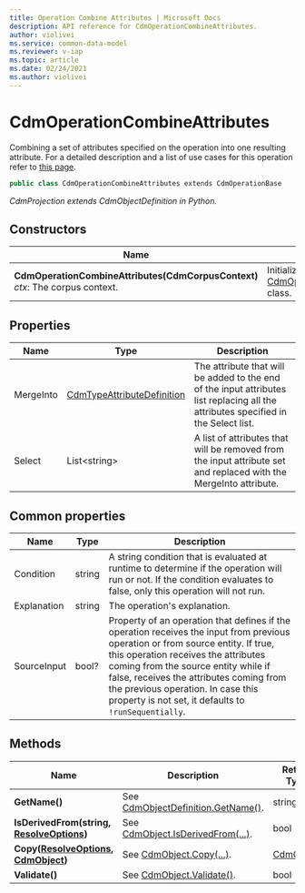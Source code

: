 ```yaml
---
title: Operation Combine Attributes | Microsoft Docs
description: API reference for CdmOperationCombineAttributes.
author: violivei
ms.service: common-data-model
ms.reviewer: v-iap 
ms.topic: article
ms.date: 02/24/2021
ms.author: violivei
---
```


# CdmOperationCombineAttributes

Combining a set of attributes specified on the operation into one resulting attribute. For a detailed description and a list of use cases for this operation refer to [this page](../../../../sdk/projections/combineattributes.md).

```csharp
public class CdmOperationCombineAttributes extends CdmOperationBase
```

*CdmProjection extends CdmObjectDefinition in Python.*

## Constructors

|Name|Description|
|---|---|
|**CdmOperationCombineAttributes(CdmCorpusContext)**<br/>*ctx*: The corpus context.<br/>|Initializes a new instance of the [CdmOperationCombineAttributes](combineattributes.md) class.|

## Properties

|Name|Type|Description|
|---|---|---|
|MergeInto|[CdmTypeAttributeDefinition](..\typeattribute.md)|The attribute that will be added to the end of the input attributes list replacing all the attributes specified in the Select list.
|Select|List\<string>|A list of attributes that will be removed from the input attribute set and replaced with the MergeInto attribute.

## Common properties

|Name|Type|Description|
|---|---|---|
|Condition|string|A string condition that is evaluated at runtime to determine if the operation will run or not. If the condition evaluates to false, only this operation will not run.
|Explanation|string|The operation's explanation.
|SourceInput|bool?|Property of an operation that defines if the operation receives the input from previous operation or from source entity. If true, this operation receives the attributes coming from the source entity while if false, receives the attributes coming from the previous operation. In case this property is not set, it defaults to `!runSequentially`.

## Methods

|Name|Description|Return Type|
|---|---|---|
|**GetName()**|See [CdmObjectDefinition.GetName()](../cdmobjectdefinition.md#methods).|string|
|**IsDerivedFrom(string, [ResolveOptions](../../utilities/resolveoptions.md))**|See  [CdmObject.IsDerivedFrom(...)](../cdmobject.md#methods).|bool|
|**Copy([ResolveOptions](../../utilities/resolveoptions.md), [CdmObject](../cdmobject.md))**|See [CdmObject.Copy(...)](../cdmobject.md#methods).|[CdmObject](../cdmobject.md)|
|**Validate()**|See [CdmObject.Validate()](../cdmobject.md#methods).|bool|
